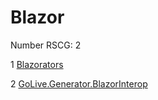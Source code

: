 <h1>Blazor</h1>

Number RSCG: 2

   1 [Blazorators](/docs/Blazorators)

   2 [GoLive.Generator.BlazorInterop](/docs/GoLive.Generator.BlazorInterop)
    